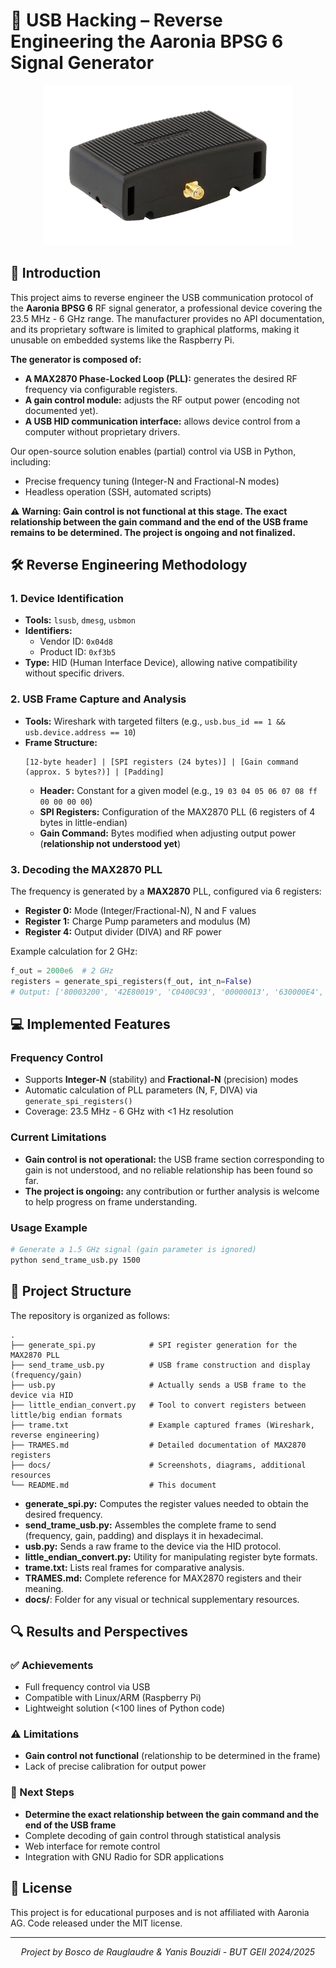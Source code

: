 # 🔬 USB Hacking – Reverse Engineering the Aaronia BPSG 6 Signal Generator

<p align="center">
  <img src="docs/img/generator_aaronia.png" alt="Aaronia BPSG 6" width="400"/>
</p>

## 📖 Introduction

This project aims to reverse engineer the USB communication protocol of the **Aaronia BPSG 6** RF signal generator, a professional device covering the 23.5 MHz - 6 GHz range. The manufacturer provides no API documentation, and its proprietary software is limited to graphical platforms, making it unusable on embedded systems like the Raspberry Pi.

**The generator is composed of:**
- **A MAX2870 Phase-Locked Loop (PLL):** generates the desired RF frequency via configurable registers.
- **A gain control module:** adjusts the RF output power (encoding not documented yet).
- **A USB HID communication interface:** allows device control from a computer without proprietary drivers.

Our open-source solution enables (partial) control via USB in Python, including:
- Precise frequency tuning (Integer-N and Fractional-N modes)
- Headless operation (SSH, automated scripts)

⚠️ **Warning: Gain control is not functional at this stage. The exact relationship between the gain command and the end of the USB frame remains to be determined. The project is ongoing and not finalized.**

## 🛠️ Reverse Engineering Methodology

### 1. Device Identification
- **Tools:** `lsusb`, `dmesg`, `usbmon`
- **Identifiers:**
  - Vendor ID: `0x04d8`
  - Product ID: `0xf3b5`
- **Type:** HID (Human Interface Device), allowing native compatibility without specific drivers.

### 2. USB Frame Capture and Analysis
- **Tools:** Wireshark with targeted filters (e.g., `usb.bus_id == 1 && usb.device.address == 10`)
- **Frame Structure:**
  ```plaintext
  [12-byte header] | [SPI registers (24 bytes)] | [Gain command (approx. 5 bytes?)] | [Padding]
  ```
  - **Header:** Constant for a given model (e.g., `19 03 04 05 06 07 08 ff 00 00 00 00`)
  - **SPI Registers:** Configuration of the MAX2870 PLL (6 registers of 4 bytes in little-endian)
  - **Gain Command:** Bytes modified when adjusting output power (**relationship not understood yet**)

### 3. Decoding the MAX2870 PLL
The frequency is generated by a **MAX2870** PLL, configured via 6 registers:
- **Register 0:** Mode (Integer/Fractional-N), N and F values
- **Register 1:** Charge Pump parameters and modulus (M)
- **Register 4:** Output divider (DIVA) and RF power

Example calculation for 2 GHz:
```python
f_out = 2000e6  # 2 GHz
registers = generate_spi_registers(f_out, int_n=False)
# Output: ['80003200', '42E80019', 'C0400C93', '00000013', '630000E4', '00040000']
```

## 💻 Implemented Features

### Frequency Control
- Supports **Integer-N** (stability) and **Fractional-N** (precision) modes
- Automatic calculation of PLL parameters (N, F, DIVA) via `generate_spi_registers()`
- Coverage: 23.5 MHz - 6 GHz with <1 Hz resolution

### Current Limitations
- **Gain control is not operational:** the USB frame section corresponding to gain is not understood, and no reliable relationship has been found so far.
- **The project is ongoing:** any contribution or further analysis is welcome to help progress on frame understanding.

### Usage Example
```bash
# Generate a 1.5 GHz signal (gain parameter is ignored)
python send_trame_usb.py 1500
```

## 📂 Project Structure

The repository is organized as follows:

```
.
├── generate_spi.py            # SPI register generation for the MAX2870 PLL
├── send_trame_usb.py          # USB frame construction and display (frequency/gain)
├── usb.py                     # Actually sends a USB frame to the device via HID
├── little_endian_convert.py   # Tool to convert registers between little/big endian formats
├── trame.txt                  # Example captured frames (Wireshark, reverse engineering)
├── TRAMES.md                  # Detailed documentation of MAX2870 registers
├── docs/                      # Screenshots, diagrams, additional resources
└── README.md                  # This document
```

- **generate_spi.py:** Computes the register values needed to obtain the desired frequency.
- **send_trame_usb.py:** Assembles the complete frame to send (frequency, gain, padding) and displays it in hexadecimal.
- **usb.py:** Sends a raw frame to the device via the HID protocol.
- **little_endian_convert.py:** Utility for manipulating register byte formats.
- **trame.txt:** Lists real frames for comparative analysis.
- **TRAMES.md:** Complete reference for MAX2870 registers and their meaning.
- **docs/**: Folder for any visual or technical supplementary resources.

## 🔍 Results and Perspectives
### ✅ Achievements
- Full frequency control via USB
- Compatible with Linux/ARM (Raspberry Pi)
- Lightweight solution (<100 lines of Python code)

### ⚠️ Limitations
- **Gain control not functional** (relationship to be determined in the frame)
- Lack of precise calibration for output power

### 🚧 Next Steps
- **Determine the exact relationship between the gain command and the end of the USB frame**
- Complete decoding of gain control through statistical analysis
- Web interface for remote control
- Integration with GNU Radio for SDR applications

## 📝 License
This project is for educational purposes and is not affiliated with Aaronia AG. Code released under the MIT license.

---

<p align="center">
  <em>Project by Bosco de Rauglaudre & Yanis Bouzidi - BUT GEII 2024/2025</em>
</p>
